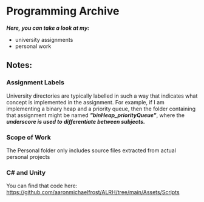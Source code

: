 # Programming Archive

***Here, you can take a look at my:***

* university assignments 
* personal work


## Notes:

### Assignment Labels 
University directories are typically labelled in such a way that indicates
what concept is implemented in the assignment. For example, if I am implementing
a binary heap and a priority queue, then the folder containing that assignment
might be named ***"binHeap_priorityQueue"***, where the ***underscore is used to***
***differentiate between subjects.***

### Scope of Work

The Personal folder only includes source files extracted from actual personal projects

### C# and Unity

You can find that code here: 
https://github.com/aaronmichaelfrost/ALRH/tree/main/Assets/Scripts






